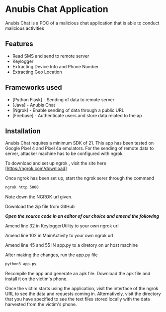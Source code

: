 # Anubis Chat Application






Anubis Chat is a POC of a malicious chat application that is able to conduct malicious activities



## Features

- Read SMS and send to remote server
- Keylogger
- Extracting Device Info and Phone Number
- Extracting Geo Location



## Frameworks used



- [Python Flask] - Sending of data to remote server
- [Java] - Anubis Chat 
- [Ngrok] - Enable sending of data through a public URL
- [Firebase] -  Authenticate users and store data related to the ap




## Installation

Anubis Chat requires a minimum SDK of  21. This app has been tested on Google Pixel 4 and Pixel 4a emulators.
For the sending of remote data to server, attacker machine has to be configured with ngrok.

To download and set up ngrok , visit the site here [https://ngrok.com/download]

Once ngrok has been set up, start the ngrok serer through the command
```cmd
ngrok http 5000
```
Note down the NGROK url given.

Download the zip file from GitHub

***Open the source code in an editor of our choice and amend the following***

Amend line 32 in KeyloggerUtility to your own ngrok url

Amend line 102 in MainActivity to your own ngrok url

Amend line 45 and 55 IN app.py to a diretory on ur host machine

After making the changes, run the app.py file
```cmd
python3 app.py
```
Recompile the app and generate an apk file.
Download the apk file and install it on the victim's phone.

Once the victim starts using the application, visit the interface of the ngrok URL to see the data and requests coming in. Alternatively, visit the directory that you have specified to see the text files stored locally with the data harvested from the victim's phone.





